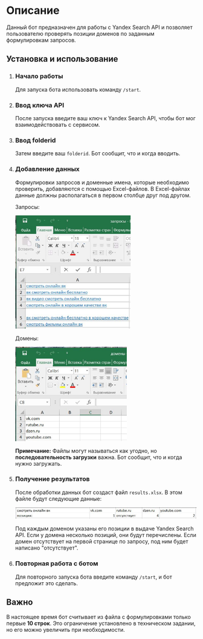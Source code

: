 <body>
    <h1>Описание</h1>
    <p>Данный бот предназначен для работы с Yandex Search API и позволяет пользователю проверять позиции доменов по заданным формулировкам запросов.</p>
    <h2>Установка и использование</h2>
    <ol>
        <li>
            <h3>Начало работы</h3>
            <p>Для запуска бота использовать команду <code>/start</code>.</p>
        </li>
        <li>
            <h3>Ввод ключа API</h3>
            <p>После запуска введите ваш ключ к Yandex Search API, чтобы бот мог взаимодействовать с сервисом.</p>
        </li>
        <li>
            <h3>Ввод folderid</h3>
            <p>Затем введите ваш <code>folderid</code>. Бот сообщит, что и когда вводить.</p>
        </li>
        <li>
            <h3>Добавление данных</h3>
            <p>Формулировки запросов и доменные имена, которые необходимо проверить, добавляются с помощью Excel-файлов. В Excel-файлах данные должны располагаться в первом столбце друг под другом.</p>
            <p>Запросы:</p>
            <img src="static/requests.JPG" height="300">
            <p>Домены:</p>
            <img src="static/domains.JPG"  height="250">
            <p><strong>Примечание:</strong> Файлы могут называться как угодно, но <strong>последовательность загрузки</strong> важна. Бот сообщит, что и когда нужно загружать.</p>
        </li>
        <li>
            <h3>Получение результатов</h3>
            <p>После обработки данных бот создаст файл <code>results.xlsx</code>. В этом файле будут следующие данные:</p>
            <img src="static/result_format.JPG">
            <p>Под каждым доменом указаны его позиции в выдаче Yandex Search API. Если у домена несколько позиций, они будут перечислены. Если домен отсутствует на первой странице по запросу, под ним будет написано "отсутствует".</p>
        </li>
        <li>
            <h3>Повторная работа с ботом</h3>
            <p>Для повторного запуска бота введите команду <code>/start</code>, и бот предложит это сделать.</p>
        </li>
    </ol>
    <h2>Важно</h2>
    <p>В настоящее время бот считывает из файла с формулировками только первые <strong>10 строк</strong>. Это ограничение установлено в техническом задании, но его можно увеличить при необходимости.</p>
  </body>
